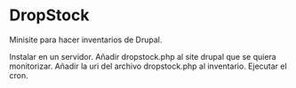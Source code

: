 DropStock
========================

Minisite para hacer inventarios de Drupal.

Instalar en un servidor. Añadir dropstock.php al site drupal que se quiera monitorizar.
Añadir la uri del archivo dropstock.php al inventario. Ejecutar el cron.